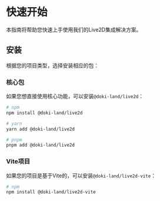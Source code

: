# 快速开始

本指南将帮助您快速上手使用我们的Live2D集成解决方案。

## 安装

根据您的项目类型，选择安装相应的包：

### 核心包

如果您想直接使用核心功能，可以安装`@doki-land/live2d`：

```bash
# npm
npm install @doki-land/live2d

# yarn
yarn add @doki-land/live2d

# pnpm
pnpm add @doki-land/live2d
```

### Vite项目

如果您的项目是基于Vite的，可以安装`@doki-land/live2d-vite`：

```bash
# npm
npm install @doki-land/live2d-vite
